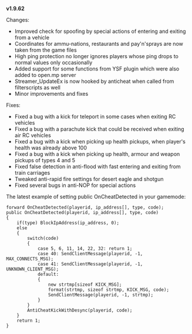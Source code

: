**v1.9.62**

Changes:
* Improved check for spoofing by special actions of entering and exiting from a vehicle
* Coordinates for ammu-nations, restaurants and pay'n'sprays are now taken from the game files
* High ping protection no longer ignores players whose ping drops to normal values only occasionally
* Added support for some functions from YSF plugin which were also added to open.mp server
* Streamer_UpdateEx is now hooked by anticheat when called from filterscripts as well
* Minor improvements and fixes

Fixes:
* Fixed a bug with a kick for teleport in some cases when exiting RC vehicles
* Fixed a bug with a parachute kick that could be received when exiting air RC vehicles
* Fixed a bug with a kick when picking up health pickups, when player's health was already above 100
* Fixed a bug with a kick when picking up health, armour and weapon pickups of types 4 and 5
* Fixed false detection in anti-flood with fast entering and exiting from train carriages
* Tweaked anti-rapid fire settings for desert eagle and shotgun
* Fixed several bugs in anti-NOP for special actions

The latest example of setting public OnCheatDetected in your gamemode:

```pawn
forward OnCheatDetected(playerid, ip_address[], type, code);
public OnCheatDetected(playerid, ip_address[], type, code)
{
	if(type) BlockIpAddress(ip_address, 0);
	else
	{
		switch(code)
		{
			case 5, 6, 11, 14, 22, 32: return 1;
			case 40: SendClientMessage(playerid, -1, MAX_CONNECTS_MSG);
			case 41: SendClientMessage(playerid, -1, UNKNOWN_CLIENT_MSG);
			default:
			{
				new strtmp[sizeof KICK_MSG];
				format(strtmp, sizeof strtmp, KICK_MSG, code);
				SendClientMessage(playerid, -1, strtmp);
			}
		}
		AntiCheatKickWithDesync(playerid, code);
	}
	return 1;
}
```
